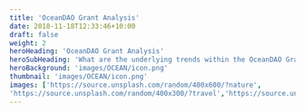 ```yaml
---
title: 'OceanDAO Grant Analysis'
date: 2018-11-18T12:33:46+10:00
draft: false
weight: 2
heroHeading: 'OceanDAO Grant Analysis'
heroSubHeading: 'What are the underlying trends within the OceanDAO Grant data, and further what insights can be realized to help grow the OCEAN ecosystem?'
heroBackground: 'images/OCEAN/icon.png'
thumbnail: 'images/OCEAN/icon.png'
images: ['https://source.unsplash.com/random/400x600/?nature', 
'https://source.unsplash.com/random/400x300/?travel','https://source.unsplash.com/random/400x300/?architecture','https://source.unsplash.com/random/400x600/?buildings','https://source.unsplash.com/random/400x300/?city','https://source.unsplash.com/random/400x600/?business']
---
```

